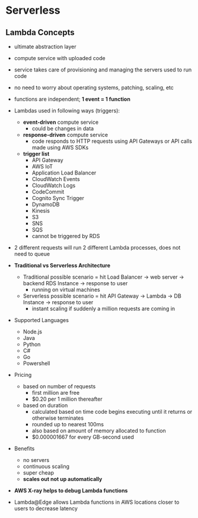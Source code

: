 # Serverless

## Lambda Concepts

* ultimate abstraction layer
* compute service with uploaded code
* service takes care of provisioning and managing the servers used to run code
* no need to worry about operating systems, patching, scaling, etc
* functions are independent; **1 event = 1 function**

* Lambdas used in following ways (triggers):
  * **event-driven** compute service
    * could be changes in data
  * **response-driven** compute service
    * code responds to HTTP requests using API Gateways or API calls made using AWS SDKs
  * **trigger list**
    * API Gateway
    * AWS IoT
    * Application Load Balancer
    * CloudWatch Events
    * CloudWatch Logs
    * CodeCommit
    * Cognito Sync Trigger
    * DynamoDB
    * Kinesis
    * S3
    * SNS
    * SQS
    * cannot be triggered by RDS

* 2 different requests will run 2 different Lambda processes, does not need to queue

* **Traditional vs Serverless Architecture**
  * Traditional possible scenario = hit Load Balancer -> web server -> backend RDS Instance -> response to user
    * running on virtual machines
  * Serverless possible scenario = hit API Gateway -> Lambda -> DB Instance -> response to user
    * instant scaling if suddenly a million requests are coming in

* Supported Languages
  * Node.js
  * Java
  * Python
  * C#
  * Go
  * Powershell

* Pricing
  * based on number of requests
    * first million are free
    * $0.20 per 1 million thereafter
  * based on duration
    * calculated based on time code begins executing until it returns or otherwise terminates
    * rounded up to nearest 100ms
    * also based on amount of memory allocated to function
    * $0.000001667 for every GB-second used

* Benefits
  * no servers
  * continuous scaling
  * super cheap
  * **scales out not up automatically**

* **AWS X-ray helps to debug Lambda functions**
* Lambda@Edge allows Lambda functions in AWS locations closer to users to decrease latency
